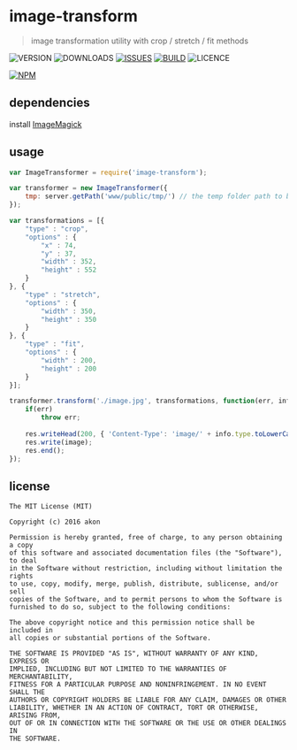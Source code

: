 # image-transform
> image transformation utility with crop / stretch / fit methods

![VERSION](https://img.shields.io/npm/v/image-transform.svg)
![DOWNLOADS](https://img.shields.io/npm/dt/image-transform.svg)
[![ISSUES](https://img.shields.io/github/issues-raw/akonoupakis/image-transform.svg)](https://github.com/akonoupakis/image-transform/issues)
[![BUILD](https://api.travis-ci.org/akonoupakis/image-transform.svg?branch=master)](http://travis-ci.org/akonoupakis/image-transform)
![LICENCE](https://img.shields.io/npm/l/image-transform.svg)

[![NPM](https://nodei.co/npm/image-transform.png?downloads=true)](https://nodei.co/npm/image-transform/)

## dependencies

install [ImageMagick](http://www.imagemagick.org/script/download.php)

## usage

```js
var ImageTransformer = require('image-transform');

var transformer = new ImageTransformer({
    tmp: server.getPath('www/public/tmp/') // the temp folder path to be used as file cache
});

var transformations = [{
    "type" : "crop",
    "options" : {
        "x" : 74,
        "y" : 37,
        "width" : 352,
        "height" : 552
    }
}, {
    "type" : "stretch",
    "options" : {
        "width" : 350,
        "height" : 350
    }
}, {
    "type" : "fit",
    "options" : {
        "width" : 200,
        "height" : 200
    }
}];

transformer.transform('./image.jpg', transformations, function(err, info, image) {
    if(err)
        throw err;
        
    res.writeHead(200, { 'Content-Type': 'image/' + info.type.toLowerCase() });
    res.write(image);
    res.end();
});
```

## license
```
The MIT License (MIT)

Copyright (c) 2016 akon

Permission is hereby granted, free of charge, to any person obtaining a copy
of this software and associated documentation files (the "Software"), to deal
in the Software without restriction, including without limitation the rights
to use, copy, modify, merge, publish, distribute, sublicense, and/or sell
copies of the Software, and to permit persons to whom the Software is
furnished to do so, subject to the following conditions:

The above copyright notice and this permission notice shall be included in
all copies or substantial portions of the Software.

THE SOFTWARE IS PROVIDED "AS IS", WITHOUT WARRANTY OF ANY KIND, EXPRESS OR
IMPLIED, INCLUDING BUT NOT LIMITED TO THE WARRANTIES OF MERCHANTABILITY,
FITNESS FOR A PARTICULAR PURPOSE AND NONINFRINGEMENT. IN NO EVENT SHALL THE
AUTHORS OR COPYRIGHT HOLDERS BE LIABLE FOR ANY CLAIM, DAMAGES OR OTHER
LIABILITY, WHETHER IN AN ACTION OF CONTRACT, TORT OR OTHERWISE, ARISING FROM,
OUT OF OR IN CONNECTION WITH THE SOFTWARE OR THE USE OR OTHER DEALINGS IN
THE SOFTWARE.
```